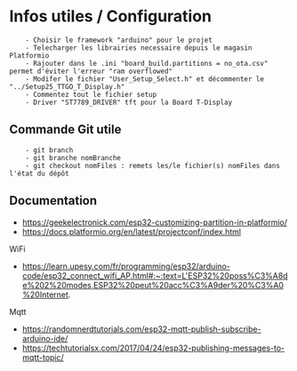 # Infos utiles / Configuration
        - Choisir le framework "arduino" pour le projet
        - Telecharger les librairies necessaire depuis le magasin Platformio
        - Rajouter dans le .ini "board_build.partitions = no_ota.csv" permet d'éviter l'erreur "ram overflowed"
        - Modifer le fichier "User_Setup_Select.h" et décommenter le "../Setup25_TTGO_T_Display.h"
        - Commentez tout le fichier setup
        - Driver "ST7789_DRIVER" tft pour la Board T-Display
        

## Commande Git utile
        - git branch
        - git branche nomBranche
        - git checkout nomFiles : remets les/le fichier(s) nomFiles dans l'état du dépôt


## Documentation
- https://geekelectronick.com/esp32-customizing-partition-in-platformio/
- https://docs.platformio.org/en/latest/projectconf/index.html

WiFi 
- https://learn.upesy.com/fr/programming/esp32/arduino-code/esp32_connect_wifi_AP.html#:~:text=L'ESP32%20poss%C3%A8de%202%20modes,ESP32%20peut%20acc%C3%A9der%20%C3%A0%20Internet.

Mqtt
 - https://randomnerdtutorials.com/esp32-mqtt-publish-subscribe-arduino-ide/
 - https://techtutorialsx.com/2017/04/24/esp32-publishing-messages-to-mqtt-topic/